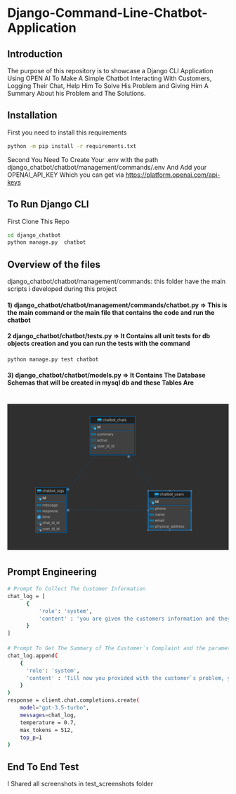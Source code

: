 # Django-Command-Line-Chatbot-Application

## Introduction

The purpose of this repository is to showcase a Django CLI Application Using OPEN AI To Make A Simple Chatbot Interacting With Customers, Logging Their Chat, Help Him To Solve His Problem and Giving Him A Summary About his Problem and The Solutions.

## Installation

First you need to install this requirements
```sh
python -m pip install -r requirements.txt
```
Second You Need To Create Your .env with the path django_chatbot/chatbot/management/commands/.env
And Add your OPENAI_API_KEY Which you can get via https://platform.openai.com/api-keys


## To Run Django CLI
First Clone This Repo
```sh
cd django_chatbot
python manage.py  chatbot
```

## Overview of the files

django_chatbot/chatbot/management/commands: this folder have the main scripts i developed during this project

#### 1) django_chatbot/chatbot/management/commands/chatbot.py => This is the main command or the main file that contains the code and run the chatbot

#### 2  django_chatbot/chatbot/tests.py => It Contains all unit tests for db objects creation and you can run the tests with the command
 ```sh
python manage.py test chatbot
```
#### 3) django_chatbot/chatbot/models.py => It Contains The Database Schemas that will be created in mysql db and these Tables Are

<h1 align="center">
<img src="models_erd.png" >
</h1>

## Prompt Engineering
```sh
# Prompt To Collect The Customer Information
chat_log = [ 
      {
          'role': 'system', 
          'content' : 'you are given the customers information and they are 1) phone_number 2) name 3) email and wont continue unless you get all of them and print them'
      }
]

# Prompt To Get The Summary of The Customer`s Complaint and the parameters
chat_log.append( 
    {
      'role': 'system',
      'content' : 'Till now you provided with the customer`s problem, your task is to Provide a brief summary of this customer`s problem'
    }
)
response = client.chat.completions.create(
    model="gpt-3.5-turbo",
    messages=chat_log,
    temperature = 0.7,
    max_tokens = 512,
    top_p=1
)
```

## End To End Test
I Shared all screenshots in test_screenshots folder
